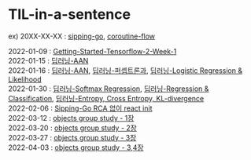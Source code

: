 # TIL-in-a-sentence
ex) 20XX-XX-XX : [sipping-go](https://github.com/ko-ing/sipping-go), [coroutine-flow](https://grizzled-saxophone-561.notion.site/6-Asynchronous-Flow-89753b90c86f4c71a452fd7514840803)

2022-01-09 : [Getting-Started-Tensorflow-2-Week-1](https://www.coursera.org/learn/getting-started-with-tensor-flow2/supplement/pfRcL/google-colab-resources)  
2022-01-15 : [딥러닝-AAN](https://www.youtube.com/watch?v=PyzBX93icz0&list=PL_iJu012NOxdDZEygsVG4jS8srnSdIgdn&index=5)  
2022-01-16 : [딥러닝-AAN](https://www.youtube.com/watch?v=2726YGYuRvU&list=PL_iJu012NOxdDZEygsVG4jS8srnSdIgdn&index=6), [딥러닝-퍼셉트론과](https://www.youtube.com/watch?v=sDkFJD3UQyY&list=PL_iJu012NOxdDZEygsVG4jS8srnSdIgdn&index=7), [딥러닝-Logistic Regression & Likelihood](https://www.youtube.com/watch?v=CzeOFc9ngwo&list=PL_iJu012NOxdDZEygsVG4jS8srnSdIgdn&index=8)  
2022-01-30 : [딥러닝-Softmax Regression](https://www.youtube.com/watch?v=NKFT3MnghJc&list=PL_iJu012NOxdDZEygsVG4jS8srnSdIgdn&index=9), [딥러닝-Regression & Classification](https://www.youtube.com/watch?v=gNRIUpjidJI&list=PL_iJu012NOxdDZEygsVG4jS8srnSdIgdn&index=10), [딥러닝-Entropy, Cross Entropy, KL-divergence](https://www.youtube.com/watch?v=z1k8HVU4Mxc&list=PL_iJu012NOxdDZEygsVG4jS8srnSdIgdn&index=11)  
2022-02-06 : [Sipping-Go RCA 없이 react init](https://github.com/ko-ing/sipping-go)  
2022-03-12 : [objects group study - 1장](https://github.com/ko-ing/objects-group-study)  
2022-03-20 : [objects group study - 2장](https://github.com/ko-ing/objects-group-study)  
2022-03-27 : [objects group study - 3장](https://github.com/ko-ing/objects-group-study)  
2022-04-03 : [objects group study - 3,4장](https://github.com/ko-ing/objects-group-study)
